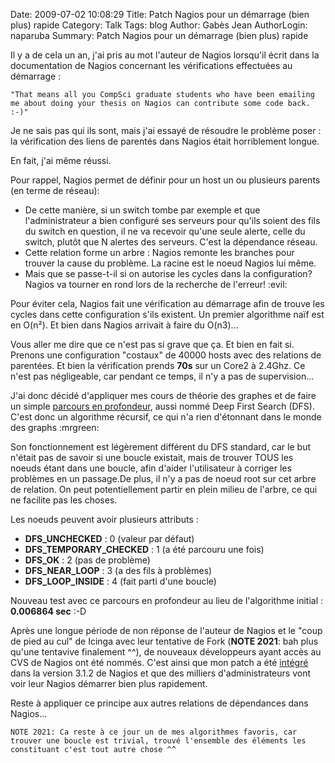 Date: 2009-07-02 10:08:29
Title: Patch Nagios pour un démarrage (bien plus) rapide
Category: Talk
Tags: blog
Author: Gabès Jean
AuthorLogin: naparuba
Summary: Patch Nagios pour un démarrage (bien plus) rapide


<!-- relu -->

Il y a de cela un an, j'ai pris au mot l'auteur de Nagios lorsqu'il écrit dans la documentation de Nagios concernant les vérifications effectuées au démarrage :

    "That means all you CompSci graduate students who have been emailing me about doing your thesis on Nagios can contribute some code back. :-)"

Je ne sais pas qui ils sont, mais j'ai essayé de résoudre le problème poser : la vérification des liens de parentés dans Nagios était horriblement longue. 

En fait, j'ai même réussi.

Pour rappel, Nagios permet de définir pour un host un ou plusieurs parents (en terme de réseau):

  * De cette manière, si un switch tombe par exemple et que l'administrateur a bien configuré ses serveurs pour qu'ils soient des fils du switch en question, il ne va recevoir qu'une seule alerte, celle du switch, plutôt que N alertes des serveurs. C'est la dépendance réseau. 
  * Cette relation forme un arbre : Nagios remonte les branches pour trouver la cause du problème. La racine est le noeud Nagios lui même. 
  * Mais que se passe-t-il si on autorise les cycles dans la configuration? Nagios va tourner en rond lors de la recherche de l'erreur!  :evil:

Pour éviter cela, Nagios fait une vérification au démarrage afin de trouve les cycles dans cette configuration s'ils existent. Un premier algorithme naïf est en O(n²). Et bien dans Nagios arrivait à faire du O(n3)... 

Vous aller me dire que ce n'est pas si grave que ça. Et bien en fait si. Prenons une configuration "costaux" de 40000 hosts avec des relations de parentées. Et bien la vérification prends **70s** sur un Core2 à 2.4Ghz. Ce n'est pas négligeable, car pendant ce temps, il n'y a pas de supervision...

J'ai donc décidé d'appliquer mes cours de théorie des graphes et de faire un simple <a href="http://en.wikipedia.org/wiki/Depth-first_search">parcours en profondeur</a>, aussi nommé Deep First Search (DFS). C'est donc un algorithme récursif, ce qui n'a rien d'étonnant dans le monde des graphs  :mrgreen:

Son fonctionnement est légèrement différent du DFS standard, car le but n'était pas de savoir si une boucle existait, mais de trouver TOUS les noeuds étant dans une boucle, afin d'aider l'utilisateur à corriger les problèmes en un passage.De plus, il n'y a pas de noeud root sur cet arbre de relation. On peut potentiellement partir en plein milieu de l'arbre, ce qui ne facilite pas les choses.

Les noeuds peuvent avoir plusieurs attributs :

 * **DFS_UNCHECKED** : 0 (valeur par défaut)
 * **DFS_TEMPORARY_CHECKED** : 1 (a été parcouru une fois)
 * **DFS_OK** : 2 (pas de problème)
 * **DFS_NEAR_LOOP** : 3 (a des fils à problèmes)
 * **DFS_LOOP_INSIDE** : 4 (fait parti d'une boucle)

Nouveau test avec ce parcours en profondeur au lieu de l'algorithme initial : **0.006864 sec**  :-D

Après une longue période de non réponse de l'auteur de Nagios et le "coup de pied au cul" de Icinga avec leur tentative de Fork (**NOTE 2021**: bah plus qu'une tentavive finalement ^^), de nouveaux développeurs ayant accès au CVS de Nagios ont été nommés. C'est ainsi que mon patch a été <a href="http://nagios.cvs.sourceforge.net/viewvc/nagios/nagios/base/config.c?r1=1.119&amp;r2=1.120" target="_blank">intégré</a> dans la version 3.1.2 de Nagios et que des milliers d'administrateurs vont voir leur Nagios démarrer bien plus rapidement.

Reste à appliquer ce principe aux autres relations de dépendances dans Nagios...

    NOTE 2021: Ca reste à ce jour un de mes algorithmes favoris, car trouver une boucle est trivial, trouvé l'ensemble des éléments les constituant c'est tout autre chose ^^